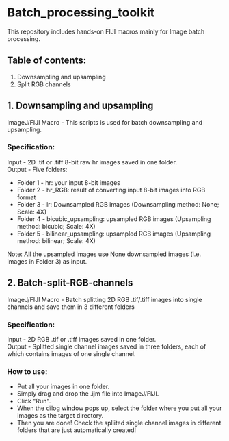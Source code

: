 # Batch_processing_toolkit
This repository includes hands-on FIJI macros mainly for Image batch processing.

## Table of contents:
1. Downsampling and upsampling
2. Split RGB channels

## 1. Downsampling and upsampling

ImageJ/FIJI Macro - This scripts is used for batch downsampling and upsampling.

### Specification:   
Input - 2D .tif or .tiff 8-bit raw hr images saved in one folder.   
Output - Five folders:
* Folder 1 - hr: your input 8-bit images
* Folder 2 - hr_RGB: result of converting input 8-bit images into RGB format
* Folder 3 - lr: Downsampled RGB images (Downsampling method: None; Scale: 4X)
* Folder 4 - bicubic_upsampling: upsampled RGB images (Upsampling method: bicubic; Scale: 4X) 
* Folder 5 - bilinear_upsampling: upsampled RGB images (Upsampling method: bilinear; Scale: 4X)   

Note: All the upsampled images use None downsampled images (i.e. images in Folder 3) as input.

## 2. Batch-split-RGB-channels

ImageJ/FIJI Macro - Batch splitting 2D RGB .tif/.tiff images into single channels and save them in 3 different folders

### Specification:  
Input - 2D RGB .tif or .tiff images saved in one folder.   
Output - Splitted single channel images saved in three folders, each of which contains images of one single channel.  

### How to use:
* Put all your images in one folder.
* Simply drag and drop the .ijm file into ImageJ/FIJI.
* Click "Run".
* When the dilog window pops up, select the folder where you put all your images as the target directory.
* Then you are done! Check the spliited single channel images in different folders that are just automatically created!
